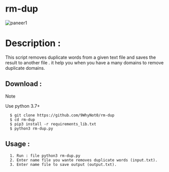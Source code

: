 # rm-dup
![paneer1](https://github.com/user-attachments/assets/1a1e442f-9d71-46bf-b553-e3976c0ee32f)

# Description :
  This script removes duplicate words from a given text file and saves the result to another file .
  it help you when you have a many domains to remove duplicate domains.

## Download :
> [!NOTE]
> Use python 3.7+
```
  $ git clone https://github.com/9WhyNot0/rm-dup
  $ cd rm-dup
  $ pip3 install -r requirements_lib.txt
  $ python3 rm-dup.py
```
## Usage :
```
  1. Run : file python3 rm-dup.py
  2. Enter name file you wante removes duplicate words (input.txt).
  3. Enter name file to save output (output.txt).
```
